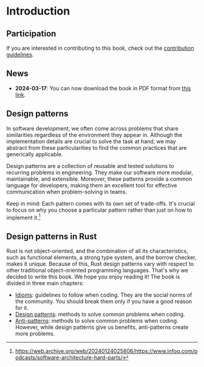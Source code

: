 # Introduction

## Participation

If you are interested in contributing to this book, check out the
[contribution guidelines](https://github.com/rust-unofficial/patterns/blob/master/CONTRIBUTING.md).

## News

- **2024-03-17**: You can now download the book in PDF format from
  [this link](https://rust-unofficial.github.io/patterns/rust-design-patterns.pdf).

## Design patterns

In software development, we often come across problems that share similarities
regardless of the environment they appear in. Although the implementation
details are crucial to solve the task at hand, we may abstract from these
particularities to find the common practices that are generically applicable.

Design patterns are a collection of reusable and tested solutions to recurring
problems in engineering. They make our software more modular, maintainable, and
extensible. Moreover, these patterns provide a common language for developers,
making them an excellent tool for effective communication when problem-solving
in teams.

Keep in mind: Each pattern comes with its own set of trade-offs. It's crucial to
focus on why you choose a particular pattern rather than just on how to
implement it.[^1]

## Design patterns in Rust

Rust is not object-oriented, and the combination of all its characteristics,
such as functional elements, a strong type system, and the borrow checker, makes
it unique. Because of this, Rust design patterns vary with respect to other
traditional object-oriented programming languages. That's why we decided to
write this book. We hope you enjoy reading it! The book is divided in three main
chapters:

- [Idioms](./idioms/index.md): guidelines to follow when coding. They are the
  social norms of the community. You should break them only if you have a good
  reason for it.
- [Design patterns](./patterns/index.md): methods to solve common problems when
  coding.
- [Anti-patterns](./anti_patterns/index.md): methods to solve common problems
  when coding. However, while design patterns give us benefits, anti-patterns
  create more problems.

[^1]: https://web.archive.org/web/20240124025806/https://www.infoq.com/podcasts/software-architecture-hard-parts/
